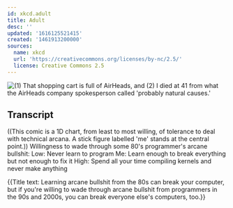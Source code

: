 ```yaml
---
id: xkcd.adult
title: Adult
desc: ''
updated: '1616125521415'
created: '1461913200000'
sources:
  name: xkcd
  url: 'https://creativecommons.org/licenses/by-nc/2.5/'
  license: Creative Commons 2.5
---
```

![(1) That shopping cart is full of AirHeads, and (2) I died at 41 from what the AirHeads company spokesperson called 'probably natural causes.'](https://imgs.xkcd.com/comics/adult.png)

## Transcript
((This comic is a 1D chart, from least to most willing, of tolerance to deal with technical arcana. A stick figure labelled 'me' stands at the central point.))
Willingness to wade through some 80's programmer's arcane bullshit: 
Low: Never learn to program
Me: Learn enough to break everything but not enough to fix it
High: Spend all your time compiling kernels and never make anything

{{Title text: Learning arcane bullshit from the 80s can break your computer, but if you're willing to wade through arcane bullshit from programmers in the 90s and 2000s, you can break everyone else's computers, too.}}
